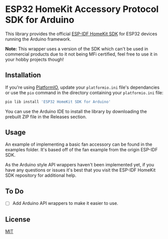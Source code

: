 # ESP32 HomeKit Accessory Protocol SDK for Arduino

This library provides the official [ESP-IDF HomeKit SDK](https://github.com/espressif/esp-homekit-sdk) for ESP32 devices running the Arduino framework.

**Note:** This wrapper uses a version of the SDK which can't be used in commercial products due to it not being MFi certified, feel free to use it in your hobby projects though!

## Installation

If you're using [PlatformIO](https://docs.platformio.org/en/latest/librarymanager/quickstart.html), update your `platformio.ini` file's dependancies or use the `pio` command in the directory containing your `platformio.ini` file:

```bash
pio lib install 'ESP32 HomeKit SDK for Arduino'
```

You can use the Arduino IDE to install the library by downloading the prebuilt ZIP file in the Releases section.

## Usage

An example of implementing a basic fan accessory can be found in the examples folder. It's based off of the fan example from the origin ESP-IDF SDK.

As the Arduino style API wrappers haven't been implemented yet, if you have any questions or issues it's best that you visit the ESP-IDF HomeKit SDK repository for additional help.

## To Do

- [ ] Add Arduino API wrappers to make it easier to use.

## License
[MIT](https://choosealicense.com/licenses/mit/)